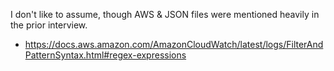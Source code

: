 I don't like to assume, though AWS & JSON files were mentioned heavily in the prior interview.


- https://docs.aws.amazon.com/AmazonCloudWatch/latest/logs/FilterAndPatternSyntax.html#regex-expressions  
